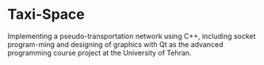 # Taxi-Space

Implementing a pseudo-transportation network using C++, including socket program-ming and designing of graphics with Qt as the advanced programming course project at the University of Tehran.

